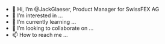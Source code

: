 - 👋 Hi, I’m @JackGlaeser, Product Manager for SwissFEX AG
- 👀 I’m interested in ...
- 🌱 I’m currently learning ...
- 💞️ I’m looking to collaborate on ...
- 📫 How to reach me ...

<!---
JackGlaeser/JackGlaeser is a ✨ special ✨ repository because its `README.md` (this file) appears on your GitHub profile.
You can click the Preview link to take a look at your changes.
--->
